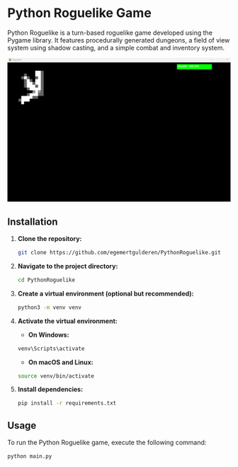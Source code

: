 # Python Roguelike Game

Python Roguelike is a turn-based roguelike game developed using the Pygame library. It features procedurally generated dungeons, a field of view system using shadow casting, and a simple combat and inventory system.

![Roguelike Demo](Roguelike_gif.gif)

## Installation

1. **Clone the repository:**

   ```bash
   git clone https://github.com/egemertgulderen/PythonRoguelike.git

   
2. **Navigate to the project directory:**

   ```bash
   cd PythonRoguelike
   ```

3. **Create a virtual environment (optional but recommended):**

   ```bash
   python3 -m venv venv
   ```

4. **Activate the virtual environment:**

   - **On Windows:**

   ```bash
   venv\Scripts\activate
   ```

   - **On macOS and Linux:**

   ```bash
   source venv/bin/activate
   ```

5. **Install dependencies:**

   ```bash
   pip install -r requirements.txt
   ```

## Usage

To run the Python Roguelike game, execute the following command:

```bash
python main.py
```
